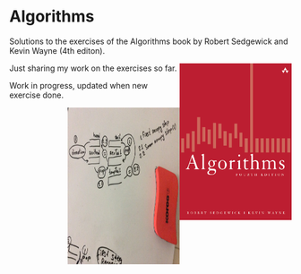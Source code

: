 # Algorithms
Solutions to the exercises of the Algorithms book by Robert Sedgewick and Kevin Wayne (4th editon).

<a href="url"><img src="book_cover.png" align="right" height="280" width="200" ></a>

Just sharing my work on the exercises so far.

Work in progress, updated when new exercise done.

<a href="url"><img src="mainIdeaAlgirithm.jpg" align="right" height="280" width="200" ></a>




